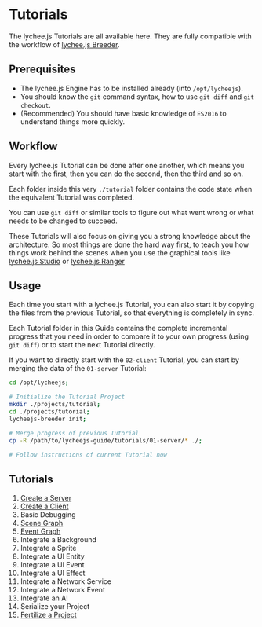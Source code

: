 
# Tutorials

The lychee.js Tutorials are all available here. They are
fully compatible with the workflow of [lychee.js Breeder](../software-bots/lycheejs-breeder.md).


## Prerequisites

- The lychee.js Engine has to be installed already (into `/opt/lycheejs`).
- You should know the `git` command syntax, how to use `git diff` and `git checkout`.
- (Recommended) You should have basic knowledge of `ES2016` to understand things more quickly.


## Workflow

Every lychee.js Tutorial can be done after one another,
which means you start with the first, then you can do
the second, then the third and so on.

Each folder inside this very `./tutorial` folder contains
the code state when the equivalent Tutorial was completed.

You can use `git diff` or similar tools to figure out
what went wrong or what needs to be changed to succeed.

These Tutorials will also focus on giving you a strong
knowledge about the architecture. So most things are done
the hard way first, to teach you how things work behind
the scenes when you use the graphical tools like
[lychee.js Studio](../software-bots/lycheejs-studio.md) or
[lychee.js Ranger](../software-bots/lycheejs-ranger.md)


## Usage

Each time you start with a lychee.js Tutorial, you can
also start it by copying the files from the previous
Tutorial, so that everything is completely in sync.

Each Tutorial folder in this Guide contains the complete
incremental progress that you need in order to compare
it to your own progress (using `git diff`) or to start
the next Tutorial directly.

If you want to directly start with the `02-client`
Tutorial, you can start by merging the data of the
`01-server` Tutorial:

```bash
cd /opt/lycheejs;

# Initialize the Tutorial Project
mkdir ./projects/tutorial;
cd ./projects/tutorial;
lycheejs-breeder init;

# Merge progress of previous Tutorial
cp -R /path/to/lycheejs-guide/tutorials/01-server/* ./;

# Follow instructions of current Tutorial now
```


## Tutorials

1.  [Create a Server](./01-server.md)
2.  [Create a Client](./02-client.md)
3.  Basic Debugging
4.  [Scene Graph](./04-scene-graph.md)
5.  [Event Graph](./05-event-graph.md)
6.  Integrate a Background
7.  Integrate a Sprite
8.  Integrate a UI Entity
9.  Integrate a UI Event
10. Integrate a UI Effect
11. Integrate a Network Service
12. Integrate a Network Event
13. Integrate an AI
14. Serialize your Project
15. [Fertilize a Project](./15-fertilizer.md)

